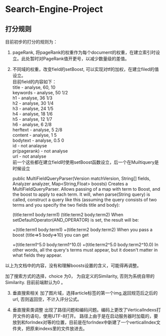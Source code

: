 # Search-Engine-Project
## 打分规则
目前初步的打分的规则为：
1. pageRank, 将pageRank的权重作为每个document的权重，在建立索引时设立。此处暂时对PageRank值开更号，以减少数量级的差值。
2. 不同域的权重，改变field的setBoost, 可以实现对tf的加权，在建立filed的值设立。              
   目前field的内容如下：                 
    title - analyse, 60, 10                     
    keywords - analyse, 50 1/2                 
    h1 - analyse, 36 1/3               
    h2 - analyse, 30 1/4                  
    h3 - analyse, 24 1/5               
    h4 - analyse, 18 1/6                  
    h5 - analyse, 12 1/7                    
    h6 - analyse, 6 2/8                       
    herftext - analyse, 5 2/8                     
    content - analyse, 1 5                      
    bodytext - analyse, 0.5 0                       
    id - not analayse                                 
    pr(pagerank) - not analyse                                        
    url - not analyse                                            
  前一个这些都在建立field时使用setBoost函数设立，后一个在Muiltiquery是时候设立


	public MultiFieldQueryParser(Version matchVersion,
						 String[] fields,
						 Analyzer analyzer,
						 Map<String,Float> boosts)
	Creates a MultiFieldQueryParser. Allows passing of a map with term to Boost, and the boost to apply to each term.
	It will, when parse(String query) is called, construct a query like this (assuming the query consists of two terms and you specify the two fields title and body):

	(title:term1 body:term1) (title:term2 body:term2)
	When setDefaultOperator(AND_OPERATOR) is set, the result will be:

	+(title:term1 body:term1) +(title:term2 body:term2)
	When you pass a boost (title=>5 body=>10) you can get

	+(title:term1^5.0 body:term1^10.0) +(title:term2^5.0 body:term2^10.0)
	In other words, all the query's terms must appear, but it doesn't matter in what fields they appear.    
	

  以上为文档中的内容，没有和理解boosts设置的含义，可能得再调整。

  加了搜索方式的选择，choice 为0， 为自定义的Similarity, 否则为系统自带的Similarity. 目前前端默认为0 。

3. 垂直搜索相关
  加了图片域，选择article标签的第一个img,返回规范后之后的url, 否则返回空，不计入评分公式。
  
4. 垂直搜索类调整
  出现了路径问题和编码问题。编码上更改了VerticalIndexs打开文件的语句，使用UTF-8打开。
  路径上由于是在启动服务器时加载的，要放到和forIndex对等的位置，目前是在forIndex中新建了一个verticalIndex文件夹，把原来indexs里的文件放进去。
  